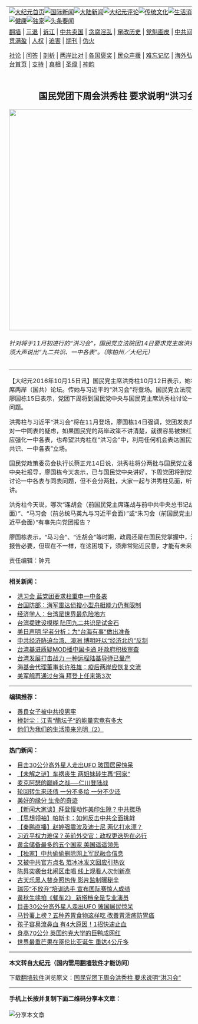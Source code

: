 <a name="1" id="1" target="_blank"></a><span id="1"></span>
<table align=center border="0"><tr><td colspan="2" VALIGN=TOP><a href="https://github.com/ylnpmi3642/djy/blob/master/gb/nf1351518.md#1"><img src="https://raw.githubusercontent.com/ylnpmi3642/www/master/t/djy/1.jpg" title="大纪元首页" alt="大纪元首页"></a><a href="https://github.com/ylnpmi3642/djy/blob/master/gb/n24hr.md#1"><img src="https://raw.githubusercontent.com/ylnpmi3642/www/master/t/djy/3.jpg" title="国际新闻" alt="国际新闻"></a><a href="https://github.com/ylnpmi3642/djy/blob/master/gb/nsc413.md#1"><img src="https://raw.githubusercontent.com/ylnpmi3642/www/master/t/djy/4.jpg" title="大陆新闻" alt="大陆新闻"></a><a href="https://github.com/ylnpmi3642/djy/blob/master/gb/news392.md#1"><img src="https://raw.githubusercontent.com/ylnpmi3642/www/master/t/djy/5.jpg" title="大纪元评论" alt="大纪元评论"></a><a href="https://github.com/ylnpmi3642/djy/blob/master/gb/news2007.md#1"><img src="https://raw.githubusercontent.com/ylnpmi3642/www/master/t/djy/6.jpg" title="传统文化" alt="传统文化"></a><a href="https://github.com/ylnpmi3642/djy/blob/master/gb/news2008.md#1"><img src="https://raw.githubusercontent.com/ylnpmi3642/www/master/t/djy/7.jpg" title="生活消费" alt="生活消费"></a><a href="https://github.com/ylnpmi3642/djy/blob/master/gb/ncyule.md#1"><img src="https://raw.githubusercontent.com/ylnpmi3642/www/master/t/djy/8.jpg" title="娱乐休闲" alt="娱乐休闲"></a><a href="https://github.com/ylnpmi3642/djy/blob/master/gb/nsc1002.md#1"><img src="https://raw.githubusercontent.com/ylnpmi3642/www/master/t/djy/9.jpg" title="健康" alt="健康"></a><a href="https://github.com/ylnpmi3642/djy/blob/master/gb/nf6092.md#1"><img src="https://raw.githubusercontent.com/ylnpmi3642/www/master/t/djy/10a.jpg" title="独家" alt="独家"></a><a href="https://github.com/ylnpmi3642/djy/blob/master/gb/nf4514.md#1"><img src="https://raw.githubusercontent.com/ylnpmi3642/www/master/t/djy/12a.jpg" title="头条要闻" alt="头条要闻"></a></td></tr>
<tr><td colspan="2" VALIGN=TOP><a target="_blank" href="https://github.com/ylnpmi3642/www/blob/master/README.md?zsrh#1">翻墙</a> | <a target="_blank" href="https://github.com/ylnpmi3642/djy/blob/master/gb/nf5657.md#1">三退</a> | <a target="_blank" href="https://github.com/ylnpmi3642/djy/blob/master/gb/nf6124.md#1">诉江</a> | <a target="_blank" href="https://github.com/ylnpmi3642/djy/blob/master/gb/nf1176117.md#1">中共卖国</a> | <a target="_blank" href="https://github.com/ylnpmi3642/djy/blob/master/gb/nf5773.md#1">贪腐淫乱</a> | <a target="_blank" href="https://github.com/ylnpmi3642/djy/blob/master/gb/nf1176115.md#1">窜改历史</a> | <a target="_blank" href="https://github.com/ylnpmi3642/djy/blob/master/gb/nf1176107.md#1">党魁画皮</a> | <a target="_blank" href="https://github.com/ylnpmi3642/djy/blob/master/gb/nf1320400.md#1">中共间谍</a> | <a target="_blank" href="https://github.com/ylnpmi3642/djy/blob/master/gb/nf1176114.md#1">破坏传统</a> | <a target="_blank" href="https://github.com/ylnpmi3642/ntdtv/blob/master/gb/prog447_1.md#1">恶贯满盈</a> | <a target="_blank" href="https://github.com/ylnpmi3642/djy/blob/master/gb/ncid278.md#1">人权</a> | <a target="_blank" href="https://github.com/ylnpmi3642/djy/blob/master/gb/nf1176111.md#1">迫害</a> | <a target="_blank" href="https://gitlab.com/szzdlab/mh-qikan/blob/master/README.md#1">期刊</a> | <a target="_blank" href="https://github.com/ylnpmi3642/djy/blob/master/gb/nf5562.md#1">伪火</a></p><p><a target="_blank" href="https://github.com/ylnpmi3642/djy/blob/master/gb/9p.md#1">社论</a> | <a target="_blank" href="https://github.com/ylnpmi3642/djy/blob/master/gb/nf4378.md#1">问答</a> | <a target="_blank" href="https://github.com/ylnpmi3642/djy/blob/master/gb/nf5792.md#1">剖析</a> | <a target="_blank" href="https://github.com/ylnpmi3642/djy/blob/master/gb/nf5735.md#1">两岸比对</a> | <a target="_blank" href="https://github.com/ylnpmi3642/djy/blob/master/gb/nf6119.md#1">各国褒奖</a> | <a target="_blank" href="https://github.com/ylnpmi3642/djy/blob/master/gb/nf6120.md#1">民众声援</a> | <a target="_blank" href="https://github.com/ylnpmi3642/djy/blob/master/gb/nf1188594.md#1">难忘记忆</a> | <a target="_blank" href="https://github.com/ylnpmi3642/djy/blob/master/gb/nf3180.md#1">海外弘传</a> | <a target="_blank" href="https://github.com/ylnpmi3642/djy/blob/master/gb/nf5410.md#1">万人上访</a> | <a target="_blank" href="https://github.com/ylnpmi3642/www/blob/master/README.md?zsrh#1">平台首页</a> | <a target="_blank" href="https://github.com/ylnpmi3642/djy/blob/master/gb/nf4386.md#1">支持</a> | <a target="_blank" href="https://github.com/ylnpmi3642/djy/blob/master/gb/nf4389.md#1">真相</a> | <a target="_blank" href="https://github.com/ylnpmi3642/djy/blob/master/gb/nf5790.md#1">圣缘</a> | <a target="_blank" href="https://github.com/ylnpmi3642/djy/blob/master/gb/nf4786.md#1">神韵</a></td></tr>
<tr><td VALIGN=TOP width="626"><h2 align=center>国民党团下周会洪秀柱 要求说明“洪习会”</h2>
<img width="600" src="https://i.epochtimes.com/assets/uploads/2016/10/1610140909071770-600x400.jpg" />
<h6>针对将于11月初进行的“洪习会”，国民党立法院团14日要求党主席洪秀柱，届时必须大声说出“九二共识、一中各表”。（陈柏州／大纪元）
</h6>
<hr>
<p>【大纪元2016年10月15日讯】国民党主席<ahref="https://github.com/ylnpmi3642/djy/blob/master/gb/tag/%E6%B4%AA%E7%A7%80%E6%9F%B1.md#1">洪秀柱</a>10月12日表示，她将前往北京出席两岸（国共）论坛。传她与<ahref="https://github.com/ylnpmi3642/djy/blob/master/gb/tag/%E4%B9%A0%E8%BF%91%E5%B9%B3.md#1">习近平</a>的“<ahref="https://github.com/ylnpmi3642/djy/blob/master/gb/tag/%E6%B4%AA%E4%B9%A0%E4%BC%9A.md#1">洪习会</a>”将登场。国民党立法院党团总召集人廖国栋15日表示，党团下周将到国民党中央与国民党主席洪秀柱讨论一中各表与同表问题。</p>
<p><ahref="https://github.com/ylnpmi3642/djy/blob/master/gb/tag/%E6%B4%AA%E7%A7%80%E6%9F%B1.md#1">洪秀柱</a>与<ahref="https://github.com/ylnpmi3642/djy/blob/master/gb/tag/%E4%B9%A0%E8%BF%91%E5%B9%B3.md#1">习近平</a>“<ahref="https://github.com/ylnpmi3642/djy/blob/master/gb/tag/%E6%B4%AA%E4%B9%A0%E4%BC%9A.md#1">洪习会</a>”将在11月登场，廖国栋14日强调，党团发表声明是因为党团对一中同表的疑虑，如果国民党的两岸政策不讲清楚，就很容易被抹红，要求党中央应强化一中各表，也希望洪秀柱在“洪习会”中，利用任何机会表达国民党坚持的“九二共识、一中各表”立场。</p>
<p>国民党政策委员会执行长蔡正元14日说，洪秀柱将分两批与国民党立委见面沟通。据中央社报导，廖国栋今天表示，已与国民党中央讲好，下周党团将到党中央与洪秀柱讨论一中各表与同表问题，但不会分两批，大家一起与洪秀柱见面，听听洪秀柱怎么讲。</p>
<p>洪秀柱今天说，哪次“连胡会（前国民党主席连战与前中共中央总书记胡锦涛会面）”、“马习会（前总统马英九与习近平会面）”或“朱习会（前国民党主席朱立伦与习近平会面）”有事先向党团报告？</p>
<p>廖国栋表示，“马习会”、“连胡会”等时期，政局还是在国民党掌握中，没有要向党团报告必要，但现在不一样，在这困境下，须非常贴近民意，才能有未来。#</p>
<p>责任编辑：钟元</p>

<hr>


<strong>相关新闻：</strong>
<li><a href="https://github.com/ylnpmi3642/djy/blob/master/gb/16/10/14/n8398040.md#1">洪习会 蓝党团要求柱重申一中各表</a></li>
<li><a href="https://github.com/ylnpmi3642/djy/blob/master/gb/21/5/4/n12923645.md#1">台国防部：海军雷达侦搜小型舟艇能力仍有限制</a></li>
<li><a href="https://github.com/ylnpmi3642/djy/blob/master/gb/21/4/30/n12916067.md#1">经济学人：台湾是世界最危险地方</a></li>
<li><a href="https://github.com/ylnpmi3642/djy/blob/master/gb/21/4/22/n12898047.md#1">台湾提建设模糊 陆回九二共识是试金石</a></li>
<li><a href="https://github.com/ylnpmi3642/djy/blob/master/gb/21/4/19/n12890396.md#1">美日声明 学者分析：为“台海有事”做出准备</a></li>
<li><a href="https://github.com/ylnpmi3642/djy/blob/master/gb/21/4/16/n12884385.md#1">中共经济胁迫台湾、澳洲 博明吁以“经济北约”反制</a></li>
<li><a href="https://github.com/ylnpmi3642/djy/blob/master/gb/21/3/31/n12848123.md#1">台湾基进质疑MOD播中国卡通 吁政府积极审查</a></li>
<li><a href="https://github.com/ylnpmi3642/djy/blob/master/gb/21/3/25/n12834731.md#1">台湾发展打击战力 一种远程陆基导弹已量产</a></li>
<li><a href="https://github.com/ylnpmi3642/djy/blob/master/gb/21/3/12/n12807536.md#1">海基会代理董事长许胜雄：疫后两岸应恢复交流</a></li>
<li><a href="https://github.com/ylnpmi3642/djy/blob/master/gb/21/3/11/n12804539.md#1">美军舰再通过台海 拜登上任来第3次</a></li>
<hr>


<strong>编辑推荐：</strong>
<li><a href="https://github.com/ylnpmi3642/djy/blob/master/gb/13/9/29/n3974789.md?dfh#1" target="_blank">善良女子被中共投男牢</a></li><li><a href="https://github.com/tsiac2612/djy/blob/master/gb/20/3/15/n11942777.md#1" target="_blank">掸封尘：江青“醋坛子”的能量究竟有多大</a></li><li><a href="https://github.com/tsiac2612/djy/blob/master/gb/19/10/7/n11574300.md#1" target="_blank">他们为我们的生活带来光明（2）</a></li>
<hr>

<strong>热门新闻：</strong>
<li><a href="https://github.com/ylnpmi3642/djy/blob/master/gb/21/5/3/n12920672.md#1">目击30公分高外星人走出UFO 玻国居民惊呆</a></li>
<li><a href="https://github.com/ylnpmi3642/djy/blob/master/gb/21/4/29/n12914467.md#1">【未解之谜】车祸丧生 两姐妹转生再“回家”</a></li>
<li><a href="https://github.com/ylnpmi3642/djy/blob/master/gb/21/4/26/n12906271.md#1">麦克阿瑟的巅峰之战──仁川登陆战</a></li>
<li><a href="https://github.com/ylnpmi3642/djy/blob/master/gb/21/4/28/n12910639.md#1">轮回转生来还债 一分不多给 一分不少还</a></li>
<li><a href="https://github.com/ylnpmi3642/djy/blob/master/gb/21/4/23/n12900882.md#1">美好的缘分 生命的奇迹</a></li>
<li><a href="https://github.com/ylnpmi3642/djy/blob/master/gb/21/5/3/n12921502.md#1">【新闻大家谈】拜登慢动作美印生隙？中共搅场</a></li>
<li><a href="https://github.com/ylnpmi3642/djy/blob/master/gb/21/3/22/n12828412.md#1">【思想领袖】帕斯卡：如何反击中共全面挑衅</a></li>
<li><a href="https://github.com/ylnpmi3642/djy/blob/master/gb/21/5/3/n12922404.md#1">【秦鹏直播】赵婷强震波及迪士尼 两亿打水漂？</a></li>
<li><a href="https://github.com/ylnpmi3642/djy/blob/master/gb/21/5/2/n12919632.md#1">习近平权力难保？英前外交官：政权更迭势在必行</a></li>
<li><a href="https://github.com/ylnpmi3642/djy/blob/master/gb/21/4/28/n12909992.md#1">黄金储备最多的五个国家 美国遥遥领先</a></li>
<li><a href="https://github.com/ylnpmi3642/djy/blob/master/gb/21/4/13/n12878121.md#1">【独家】中共偷偷删除网上军民融合信息</a></li>
<li><a href="https://github.com/ylnpmi3642/djy/blob/master/gb/21/5/2/n12919696.md#1">又被中共官方点名 范冰冰发文回应引热议</a></li>
<li><a href="https://github.com/ylnpmi3642/djy/blob/master/gb/21/5/2/n12918920.md#1">陈昇突袭台北闹区走唱 线上观看人次创新高</a></li>
<li><a href="https://github.com/ylnpmi3642/djy/blob/master/gb/21/5/2/n12919925.md#1">古天乐黑人替身照热传 影片监制曝秘辛</a></li>
<li><a href="https://github.com/ylnpmi3642/djy/blob/master/gb/21/5/2/n12919023.md#1">瑞莎“不放弃”培训选手 宣布国际赛惊人成绩</a></li>
<li><a href="https://github.com/ylnpmi3642/djy/blob/master/gb/21/5/2/n12919313.md#1">黄秋生续拍《餐车2》 新搭档全是专业演员</a></li>
<li><a href="https://github.com/ylnpmi3642/djy/blob/master/gb/21/5/3/n12920672.md#1">目击30公分高外星人走出UFO 玻国居民惊呆</a></li>
<li><a href="https://github.com/ylnpmi3642/djy/blob/master/gb/21/4/29/n12914543.md#1">马铃薯上榜？五种养胃食物这样吃 改善胃溃疡防胃癌</a></li>
<li><a href="https://github.com/ylnpmi3642/djy/blob/master/gb/21/4/27/n12909431.md#1">孩子容易流鼻血 有4大原因！1招快速止血</a></li>
<li><a href="https://github.com/ylnpmi3642/djy/blob/master/gb/21/5/3/n12920398.md#1">身高70公分 英国约克大学的巨鸭成网红</a></li>
<li><a href="https://github.com/ylnpmi3642/djy/blob/master/gb/21/5/2/n12918986.md#1">世界最重芒果在哥伦比亚诞生 重达4公斤多</a></li>
<hr>

<strong>本文转自<a href="https://www.epochtimes.com">大纪元</a>（国内需用<a href="https://github.com/ylnpmi3642/www/blob/master/README.md#8">翻墙软件</a>才能访问）</strong><p>下载<a href="https://github.com/ylnpmi3642/www/blob/master/README.md#8">翻墙软件</a>浏览原文：<a href="https://www.epochtimes.com/gb/16/10/15/n8400491.htm">国民党团下周会洪秀柱 要求说明“洪习会”</a></p><hr>

<strong>手机上长按并复制下面二维码分享本文章：</strong><br><br><img src="https://chart.apis.google.com/chart?cht=qr&chs=240x240&choe=UTF-8&chld=M|2&chl=https://github.com/ylnpmi3642/djy/blob/master/gb/16/10/15/n8400491.md%231" title="分享本文章"></td><td VALIGN=TOP><a href="https://github.com/ylnpmi3642/djy/blob/master/gb/16/1/21/n4622075.md?dfh#1" target="_blank"><img src="https://raw.githubusercontent.com/ylnpmi3642/djy/master/gb/300/wei-f1.jpg" title="中共的伪火骗局"  alt="中共的伪火骗局"></a><br><a href="https://github.com/ylnpmi3642/www/blob/master/README.md?dfh#9" target="_blank"><img src="https://raw.githubusercontent.com/ylnpmi3642/djy/master/gb/300/yong-h.jpg" title="永恒的见证"  alt="永恒的见证"></a><br><a href="https://github.com/ylnpmi3642/djy/blob/master/gb/13/9/29/n3974789.md?dfh#1" target="_blank"><img src="https://raw.githubusercontent.com/ylnpmi3642/djy/master/gb/300/shang-lnz.jpg" title="善良女子被中共投男牢"  alt="善良女子被中共投男牢"></a><br><a href="https://github.com/ylnpmi3642/djy/blob/master/gb/16/3/16/n4663449.md?dfh#1" target="_blank"><img src="https://raw.githubusercontent.com/ylnpmi3642/djy/master/gb/300/huo-z3.jpg" title="警卫目击活摘器官"  alt="警卫目击活摘器官"></a><br><a href="https://github.com/ylnpmi3642/djy/blob/master/gb/16/8/7/n8177641.md?dfh#1" target="_blank"><img src="https://raw.githubusercontent.com/ylnpmi3642/djy/master/gb/300/huo-z4.jpg" title="证人描述活摘恐怖"  alt="证人描述活摘恐怖"></a><br><a href="https://github.com/ylnpmi3642/djy/blob/master/gb/10/4/19/n2881569.md?dfh#1" target="_blank"><img src="https://raw.githubusercontent.com/ylnpmi3642/djy/master/gb/300/huo-z1.jpg" title="揭开活摘器官黑幕"  alt="揭开活摘器官黑幕"></a><br><a href="https://github.com/ylnpmi3642/djy/blob/master/gb/10/11/7/n3077476.md?dfh#1" target="_blank"><img src="https://raw.githubusercontent.com/ylnpmi3642/djy/master/gb/300/ma-ks.jpg" title="马克思的成魔之路"  alt="马克思的成魔之路"></a><br><a href="https://github.com/ylnpmi3642/djy/blob/master/gb/14/6/9/n4173977.md?dfh#1" target="_blank"><img src="https://raw.githubusercontent.com/ylnpmi3642/djy/master/gb/300/chang-zs.jpg" title="藏字石 蕴天机"  alt="藏字石 蕴天机"></a><br><a href="https://github.com/ylnpmi3642/djy/blob/master/gb/18/5/10/n10381511.md?dfh#1" target="_blank"><img src="https://raw.githubusercontent.com/ylnpmi3642/djy/master/gb/300/st1.jpg" title="关注三亿人三退"  alt="关注三亿人三退"></a><br><a href="https://github.com/ylnpmi3642/djy/blob/master/gb/18/3/21/n10237682.md?dfh#1" target="_blank"><img src="https://raw.githubusercontent.com/ylnpmi3642/djy/master/gb/300/jie-t.jpg" title="解体中共复兴中华"  alt="解体中共复兴中华"></a><br><a href="https://github.com/ylnpmi3642/djy/blob/master/gb/9/2/9/n2422991.md?dfh#1" target="_blank"><img src="https://raw.githubusercontent.com/ylnpmi3642/djy/master/gb/300/gao-zs.jpg" title="中共迫害良心律师"  alt="中共迫害良心律师"></a><br><a href="https://github.com/ylnpmi3642/djy/blob/master/gb/18/12/9/n10900044.md?dfh#1" target="_blank"><img src="https://raw.githubusercontent.com/ylnpmi3642/djy/master/gb/300/sj1.jpg" title="三百多万人举报江泽民"  alt="三百多万人举报江泽民"></a><br><a href="https://github.com/ylnpmi3642/djy/blob/master/gb/18/8/28/n10672014.md?dfh#1" target="_blank"><img src="https://raw.githubusercontent.com/ylnpmi3642/djy/master/gb/300/sj2.jpg" title="这些官员为何起诉江泽民"  alt="这些官员为何起诉江泽民"></a><br><a href="https://github.com/ylnpmi3642/djy/blob/master/gb/8/12/18/n2367165.md?dfh#1" target="_blank"><img src="https://raw.githubusercontent.com/ylnpmi3642/djy/master/gb/300/liangan.jpg" title="海峡两岸的强烈对比"  alt="海峡两岸的强烈对比"></a><br><a href="https://github.com/ylnpmi3642/djy/blob/master/gb/15/12/10/n4593139.md?dfh#1" target="_blank"><img src="https://raw.githubusercontent.com/ylnpmi3642/djy/master/gb/300/jia-ndzl.jpg" title="加拿大总理的贺信"  alt="加拿大总理的贺信"></a><br><a href="https://github.com/ylnpmi3642/djy/blob/master/gb/11/6/17/n3289382.md?dfh#1" target="_blank"><img src="https://raw.githubusercontent.com/ylnpmi3642/djy/master/gb/300/xiao-wd.jpg" title="探寻真相兼听则明"  alt="探寻真相兼听则明"></a><br><a href="https://github.com/ylnpmi3642/djy/blob/master/gb/18/10/27/n10812623.md?dfh#1" target="_blank"><img src="https://raw.githubusercontent.com/ylnpmi3642/djy/master/gb/300/yindu.jpg" title="印度媒体报道东方"  alt="印度媒体报道东方"></a><br><a href="https://github.com/ylnpmi3642/djy/blob/master/gb/18/6/9/n10469652.md?dfh#1" target="_blank"><img src="https://raw.githubusercontent.com/ylnpmi3642/djy/master/gb/300/xie-j.jpg" title="不一样的海外校园"  alt="不一样的海外校园"></a><br><a href="https://github.com/ylnpmi3642/djy/blob/master/gb/7/4/5/n1669415.md?dfh#1" target="_blank"><img src="https://raw.githubusercontent.com/ylnpmi3642/djy/master/gb/300/li-up.jpg" title="从大师到徒弟的传奇"  alt="从大师到徒弟的传奇"></a><br><a href="https://github.com/ylnpmi3642/djy/blob/master/gb/17/5/26/n9191512.md?dfh#1" target="_blank"><img src="https://raw.githubusercontent.com/ylnpmi3642/djy/master/gb/300/zfl2.jpg" title="亿万人与东方一本奇书"  alt="亿万人与东方一本奇书"></a><br><a href="https://github.com/ylnpmi3642/djy/blob/master/gb/13/11/27/n4020290.md?dfh#1" target="_blank"><img src="https://raw.githubusercontent.com/ylnpmi3642/djy/master/gb/300/zhen-h.jpg" title="大陆见不到的震撼场面"  alt="大陆见不到的震撼场面"></a><br><a href="https://github.com/ylnpmi3642/djy/blob/master/gb/15/7/17/n4482910.md?dfh#1" target="_blank"><img src="https://raw.githubusercontent.com/ylnpmi3642/djy/master/gb/300/dalu-sk.jpg" title="人心向善 大陆当初盛况"  alt="人心向善 大陆当初盛况"></a><br><a href="https://github.com/ylnpmi3642/djy/blob/master/gb/19/1/5/n10955468.md?dfh#1" target="_blank"><img src="https://raw.githubusercontent.com/ylnpmi3642/djy/master/gb/300/zfl1.jpg" title="追寻真理 这书讲什么"  alt="追寻真理 这书讲什么"></a><br><a href="https://github.com/ylnpmi3642/www/blob/master/README.md?dfh#1" target="_blank"><img src="https://raw.githubusercontent.com/ylnpmi3642/djy/master/gb/300/fq1.jpg" title="下载免费翻墙软件"  alt="下载免费翻墙软件"></a><br></td></tr></table>
